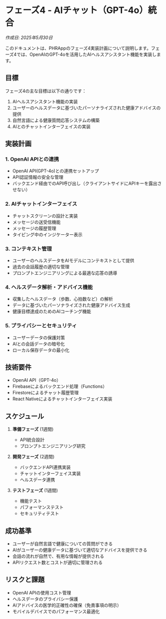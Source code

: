 # フェーズ4 - AIチャット（GPT-4o）統合

*作成日: 2025年5月30日*

このドキュメントは、PHRAppのフェーズ4実装計画について説明します。フェーズ4では、OpenAIのGPT-4oを活用したAIヘルスアシスタント機能を実装します。

## 目標

フェーズ4の主な目標は以下の通りです：

1. AIヘルスアシスタント機能の実装
2. ユーザーのヘルスデータに基づいたパーソナライズされた健康アドバイスの提供
3. 自然言語による健康質問応答システムの構築
4. AIとのチャットインターフェイスの実装

## 実装計画

### 1. OpenAI APIとの連携

- OpenAI API(GPT-4o)との連携セットアップ
- API認証情報の安全な管理
- バックエンド経由でのAPI呼び出し（クライアントサイドにAPIキーを露出させない）

### 2. AIチャットインターフェイス

- チャットスクリーンの設計と実装
- メッセージの送受信機能
- メッセージの履歴管理
- タイピング中のインジケーター表示

### 3. コンテキスト管理

- ユーザーのヘルスデータをAIモデルにコンテキストとして提供
- 過去の会話履歴の適切な管理
- プロンプトエンジニアリングによる最適な応答の誘導

### 4. ヘルスデータ解析・アドバイス機能

- 収集したヘルスデータ（歩数、心拍数など）の解析
- データに基づいたパーソナライズされた健康アドバイス生成
- 健康目標達成のためのAIコーチング機能

### 5. プライバシーとセキュリティ

- ユーザーデータの保護対策
- AIとの会話データの暗号化
- ローカル保存データの最小化

## 技術要件

- OpenAI API（GPT-4o）
- Firebaseによるバックエンド処理（Functions）
- Firestoreによるチャット履歴管理
- React Nativeによるチャットインターフェイス実装

## スケジュール

1. **準備フェーズ** (1週間)
   - API統合設計
   - プロンプトエンジニアリング研究

2. **開発フェーズ** (2週間)
   - バックエンドAPI連携実装
   - チャットインターフェイス実装
   - ヘルスデータ連携

3. **テストフェーズ** (1週間)
   - 機能テスト
   - パフォーマンステスト
   - セキュリティテスト

## 成功基準

- ユーザーが自然言語で健康についての質問ができる
- AIがユーザーの健康データに基づいて適切なアドバイスを提供できる
- 会話の流れが自然で、有用な情報が提供される
- APIリクエスト数とコストが適切に管理される

## リスクと課題

- OpenAI APIの使用コスト管理
- ヘルスデータのプライバシー保護
- AIアドバイスの医学的正確性の確保（免責事項の明示）
- モバイルデバイスでのパフォーマンス最適化
